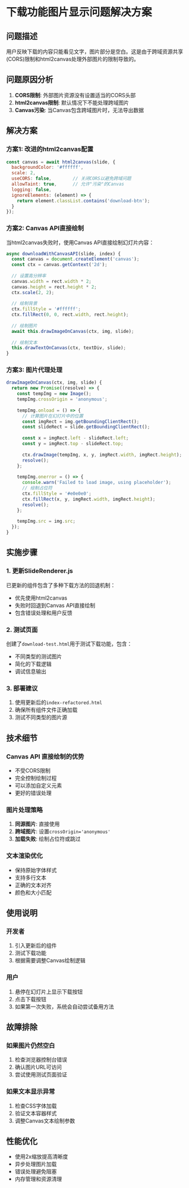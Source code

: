 # 下载功能图片显示问题解决方案

## 问题描述
用户反映下载的内容只能看见文字，图片部分是空白。这是由于跨域资源共享(CORS)限制和html2canvas处理外部图片的限制导致的。

## 问题原因分析
1. **CORS限制**: 外部图片资源没有设置适当的CORS头部
2. **html2canvas限制**: 默认情况下不能处理跨域图片
3. **Canvas污染**: 当Canvas包含跨域图片时，无法导出数据

## 解决方案

### 方案1: 改进的html2canvas配置
```javascript
const canvas = await html2canvas(slide, {
  backgroundColor: '#ffffff',
  scale: 2,
  useCORS: false,        // 关闭CORS以避免跨域问题
  allowTaint: true,      // 允许"污染"的Canvas
  logging: false,
  ignoreElements: (element) => {
    return element.classList.contains('download-btn');
  }
});
```

### 方案2: Canvas API直接绘制
当html2canvas失败时，使用Canvas API直接绘制幻灯片内容：
```javascript
async downloadWithCanvasAPI(slide, index) {
  const canvas = document.createElement('canvas');
  const ctx = canvas.getContext('2d');
  
  // 设置高分辨率
  canvas.width = rect.width * 2;
  canvas.height = rect.height * 2;
  ctx.scale(2, 2);
  
  // 绘制背景
  ctx.fillStyle = '#ffffff';
  ctx.fillRect(0, 0, rect.width, rect.height);
  
  // 绘制图片
  await this.drawImageOnCanvas(ctx, img, slide);
  
  // 绘制文本
  this.drawTextOnCanvas(ctx, textDiv, slide);
}
```

### 方案3: 图片代理处理
```javascript
drawImageOnCanvas(ctx, img, slide) {
  return new Promise((resolve) => {
    const tempImg = new Image();
    tempImg.crossOrigin = 'anonymous';
    
    tempImg.onload = () => {
      // 计算图片在幻灯片中的位置
      const imgRect = img.getBoundingClientRect();
      const slideRect = slide.getBoundingClientRect();
      
      const x = imgRect.left - slideRect.left;
      const y = imgRect.top - slideRect.top;
      
      ctx.drawImage(tempImg, x, y, imgRect.width, imgRect.height);
      resolve();
    };
    
    tempImg.onerror = () => {
      console.warn('Failed to load image, using placeholder');
      // 绘制占位符
      ctx.fillStyle = '#e0e0e0';
      ctx.fillRect(x, y, imgRect.width, imgRect.height);
      resolve();
    };
    
    tempImg.src = img.src;
  });
}
```

## 实施步骤

### 1. 更新SlideRenderer.js
已更新的组件包含了多种下载方法的回退机制：
- 优先使用html2canvas
- 失败时回退到Canvas API直接绘制
- 包含错误处理和用户反馈

### 2. 测试页面
创建了`download-test.html`用于测试下载功能，包含：
- 不同类型的测试图片
- 简化的下载逻辑
- 调试信息输出

### 3. 部署建议
1. 使用更新后的`index-refactored.html`
2. 确保所有组件文件正确加载
3. 测试不同类型的图片源

## 技术细节

### Canvas API 直接绘制的优势
- 不受CORS限制
- 完全控制绘制过程
- 可以添加自定义元素
- 更好的错误处理

### 图片处理策略
1. **同源图片**: 直接使用
2. **跨域图片**: 设置`crossOrigin='anonymous'`
3. **加载失败**: 绘制占位符或跳过

### 文本渲染优化
- 保持原始字体样式
- 支持多行文本
- 正确的文本对齐
- 颜色和大小匹配

## 使用说明

### 开发者
1. 引入更新后的组件
2. 测试下载功能
3. 根据需要调整Canvas绘制逻辑

### 用户
1. 悬停在幻灯片上显示下载按钮
2. 点击下载按钮
3. 如果第一次失败，系统会自动尝试备用方法

## 故障排除

### 如果图片仍然空白
1. 检查浏览器控制台错误
2. 确认图片URL可访问
3. 尝试使用测试页面验证

### 如果文本显示异常
1. 检查CSS字体加载
2. 验证文本容器样式
3. 调整Canvas文本绘制参数

## 性能优化
- 使用2x缩放提高清晰度
- 异步处理图片加载
- 错误处理避免阻塞
- 内存管理和资源清理
